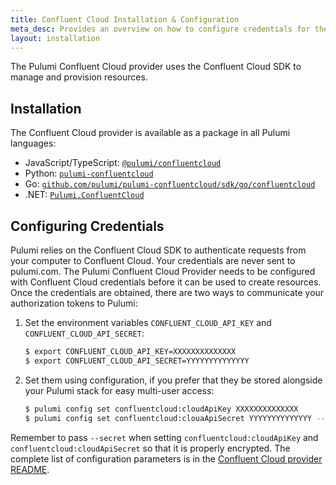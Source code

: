 ```yaml
---
title: Confluent Cloud Installation & Configuration
meta_desc: Provides an overview on how to configure credentials for the Pulumi Confluent Cloud Provider.
layout: installation
---
```


The Pulumi Confluent Cloud provider uses the Confluent Cloud SDK to manage and provision resources.

## Installation

The Confluent Cloud provider is available as a package in all Pulumi languages:

* JavaScript/TypeScript: [`@pulumi/confluentcloud`](https://www.npmjs.com/package/@pulumi/confluentcloud)
* Python: [`pulumi-confluentcloud`](https://pypi.org/project/pulumi-confluentcloud/)
* Go: [`github.com/pulumi/pulumi-confluentcloud/sdk/go/confluentcloud`](https://github.com/pulumi/pulumi-confluentcloud)
* .NET: [`Pulumi.ConfluentCloud`](https://www.nuget.org/packages/Pulumi.ConfluentCloud)

## Configuring Credentials

Pulumi relies on the Confluent Cloud SDK to authenticate requests from your computer to Confluent Cloud. Your credentials are never sent
to pulumi.com. The Pulumi Confluent Cloud Provider needs to be configured with Confluent Cloud credentials
before it can be used to create resources. Once the credentials are obtained, there are two ways to communicate your authorization tokens to Pulumi:

1. Set the environment variables `CONFLUENT_CLOUD_API_KEY` and `CONFLUENT_CLOUD_API_SECRET`:

    ```bash
    $ export CONFLUENT_CLOUD_API_KEY=XXXXXXXXXXXXXX
    $ export CONFLUENT_CLOUD_API_SECRET=YYYYYYYYYYYYYY
    ```

2. Set them using configuration, if you prefer that they be stored alongside your Pulumi stack for easy multi-user access:

    ```bash
    $ pulumi config set confluentcloud:cloudApiKey XXXXXXXXXXXXXX
    $ pulumi config set confluentcloud:clouaApiSecret YYYYYYYYYYYYYY --secret
    ```

Remember to pass `--secret` when setting `confluentcloud:cloudApiKey` and `confluentcloud:cloudApiSecret` so that it is properly encrypted. The complete list of
configuration parameters is in the [Confluent Cloud provider README](https://github.com/pulumi/pulumi-confluentcloud/blob/master/README.md).

